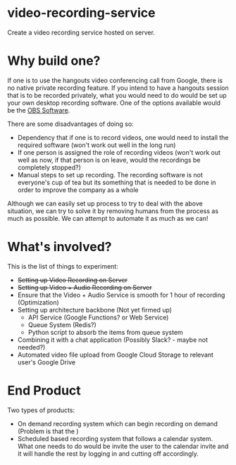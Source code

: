 # video-recording-service
Create a video recording service hosted on server.

# Why build one?
If one is to use the hangouts video conferencing call from Google, there is no native private recording feature. If you intend to have a hangouts session that is to be recorded privately, what you would need to do would be set up your own desktop recording software. One of the options available would be the [OBS Software](https://obsproject.com/).

There are some disadvantages of doing so:
- Dependency that if one is to record videos, one would need to install the required software (won't work out well in the long run)
- If one person is assigned the role of recording videos (won't work out well as now, if that person is on leave, would the recordings be completely stopped?)
- Manual steps to set up recording. The recording software is not everyone's cup of tea but its something that is needed to be done in order to improve the company as a whole

Although we can easily set up process to try to deal with the above situation, we can try to solve it by removing humans from the process as much as possible. We can attempt to automate it as much as we can!

# What's involved?
This is the list of things to experiment:

- ~~Setting up Video Recording on Server~~
- ~~Setting up Video + Audio Recording on Server~~
- Ensure that the Video + Audio Service is smooth for 1 hour of recording (Optimization)
- Setting up architecture backbone (Not yet firmed up)
  - API Service (Google Functions? or Web Service)
  - Queue System (Redis?)
  - Python script to absorb the items from queue system
- Combining it with a chat application (Possibly Slack? - maybe not needed?)
- Automated video file upload from Google Cloud Storage to relevant user's Google Drive

# End Product
Two types of products:
- On demand recording system which can begin recording on demand (Problem is that the )
- Scheduled based recording system that follows a calendar system. What one needs to do would be invite the user to the calendar invite and it will handle the rest by logging in and cutting off accordingly.


